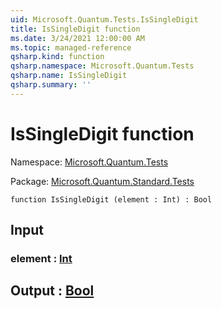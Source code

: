 ```yaml
---
uid: Microsoft.Quantum.Tests.IsSingleDigit
title: IsSingleDigit function
ms.date: 3/24/2021 12:00:00 AM
ms.topic: managed-reference
qsharp.kind: function
qsharp.namespace: Microsoft.Quantum.Tests
qsharp.name: IsSingleDigit
qsharp.summary: ''
---
```


# IsSingleDigit function

Namespace: [Microsoft.Quantum.Tests](xref:Microsoft.Quantum.Tests)

Package: [Microsoft.Quantum.Standard.Tests](https://nuget.org/packages/Microsoft.Quantum.Standard.Tests)




```qsharp
function IsSingleDigit (element : Int) : Bool
```


## Input

### element : [Int](xref:microsoft.quantum.lang-ref.int)





## Output : [Bool](xref:microsoft.quantum.lang-ref.bool)

